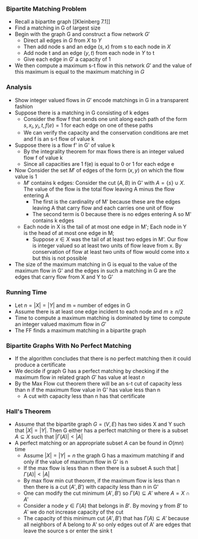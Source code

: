### Bipartite Matching Problem
- Recall a bipartite graph [[Kleinberg 7.1]]
- Find a matching in G of largest size 
- Begin with the graph G and construct a flow network $G'$
	- Direct all edges in $G$ from $X$ to $Y$
	- Then add node s and an edge $(s,x)$ from s to each node in $X$
	- Add node t and an edge $(y,t)$ from each node in $Y$ to t
	- Give each edge in $G'$ a capacity of 1
- We then compute a maximum s-t flow in this network $G'$ and the value of this maximum is equal to the maximum matching in $G$
### Analysis
- Show integer valued flows in $G'$ encode matchings in G in a transparent fashion
- Suppose there is a matching in G consisting of k edges
	- Consider the flow f that sends one unit along each path of the form $s,x_i, y_i,t,f(e)=1$ for each edge on one of these paths
	- We can verify the capacity and the conservation conditions are met and f is an s-t flow of value k
- Suppose there is a flow f' in G' of value k
	- By the integrality theorem for max flows there is an integer valued flow f of value k
	- Since all capacities are 1 f(e) is equal to 0 or 1 for each edge e
- Now Consider the set $M'$ of edges of the form $(x,y)$ on which the flow value is 1
	- $M'$ contains k edges: Consider the cut $(A,B)$ in G' with $A=\{s\}\cup X$. The value of the flow is the total flow leaving A minus the flow entering A
		- The first is the cardinality of M' because these are the edges leaving A that carry flow and each carries one unit of flow
		- The second term is 0 because there is no edges entering A so M' contains k edges
	- Each node in X is the tail of at most one edge in M'; Each node in Y is the head of at most one edge in M;
		- Suppose $x\in X$ was the tail of at least two edges in M'. Our flow is integer valued so at least two units of flow leave from x. By conservation of flow at least two units of flow would come into x but this is not possible
- The size of the maximum matching in G is equal to the value of the maximum flow in G' and the edges in such a matching in G are the edges that carry flow from X and Y to G'
### Running Time
- Let $n=|X|=|Y|$ and m = number of edges in G
- Assume there is at least one edge incident to each node and $m\geq n/2$
- Time to compute a maximum matching is dominated by time to compute an integer valued maximum flow in $G'$
- The FF finds a maximum matching in a bipartite graph
### Bipartite Graphs With No Perfect Matching
- If the algorithm concludes that there is no perfect matching then it could produce a certificate
- We decide if graph G has a perfect matching by checking if the maximum flow in related graph $G'$ has value at least $n$
- By the Max Flow cut theorem there will be an s-t cut of capacity less than n if the maximum flow value in G' has value less than n
	- A cut with capacity less than n has that certificate
### Hall's Theorem
- Assume that the bipartite graph $G=(V,E)$ has two sides X and Y such that $|X|=|Y|$. Then G either has a perfect matching or there is a subset $A\subseteq X$ such that $|\Gamma(A)|<|A|$
- A perfect matching or an appropriate subset $A$ can be found in $O(mn)$ time
	- Assume $|X|=|Y|=n$ the graph G has a maximum matching if and only if the value of maximum flow in G' is n
	- If the max flow is less than n then there is a subset A such that $|\Gamma(A)|<|A|$
	- By max flow min cut theorem, if the maximum flow is less than n then there is a cut $(A',B')$ with capacity less than n in G'
	- One can modify the cut minimum $(A',B')$ so $\Gamma(A)\subseteq A'$ where $A=X\cap A'$
	- Consider a node $y\in\Gamma(A)$ that belongs in $B'$. By moving y from $B'$ to $A'$ we do not increase capacity of the cut
	- The capacity of this minimum cut $(A',B')$ that has $\Gamma(A)\subseteq A'$ because all neighbors of A belong to A' so only edges out of A' are edges that leave the source s or enter the sink t